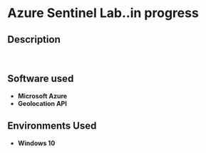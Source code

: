 <h1>Azure Sentinel Lab..in progress</h1>

<h2>Description</h2>

<br />


<h2>Software used</h2>

- <b>Microsoft Azure</b> 
- <b>Geolocation API</b>

<h2>Environments Used </h2>

- <b>Windows 10</b> 
